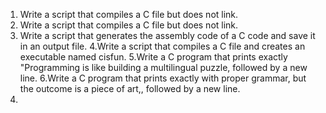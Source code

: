 1. Write a script that compiles a C file but does not link.
2. Write a script that compiles a C file but does not link.
3. Write a script that generates the assembly code of a C code and save it in an output file.
4.Write a script that compiles a C file and creates an executable named cisfun.
5.Write a C program that prints exactly "Programming is like building a multilingual puzzle, followed by a new line.
6.Write a C program that prints exactly with proper grammar, but the outcome is a piece of art,, followed by a new line.
7.     
